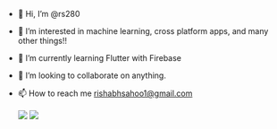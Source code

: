 - 👋 Hi, I’m @rs280
- 👀 I’m interested in machine learning, cross platform apps, and many other things!!
- 🌱 I’m currently learning Flutter with Firebase
- 💞️ I’m looking to collaborate on anything.
- 📫 How to reach me 
rishabhsahoo1@gmail.com

  <img align="center" src="https://github-readme-stats.vercel.app/api/top-langs/?username=rs280&show_icons=true&theme=dark" />


  <img align="center" src="https://github-readme-stats.vercel.app/api?username=rs280&count_private=true&show_icons=true&theme=dark" />
